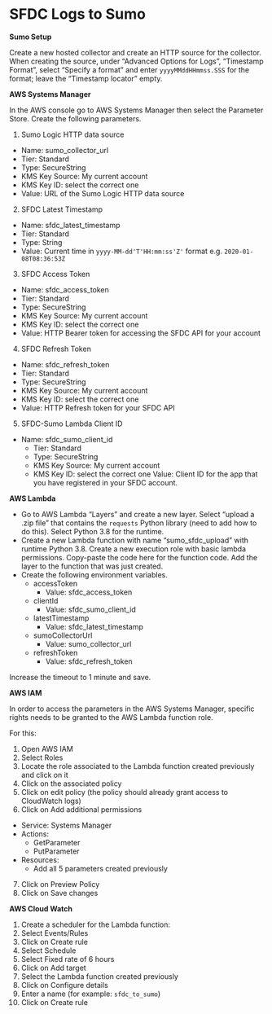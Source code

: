 # SFDC Logs to Sumo

**Sumo Setup**

Create a new hosted collector and create an HTTP source for the collector. When creating the source, under “Advanced Options for Logs”, “Timestamp Format”, select “Specify a format” and enter `yyyyMMddHHmmss.SSS` for the format; leave the “Timestamp locator” empty.

**AWS Systems Manager**

In the AWS console go to AWS Systems Manager then select the Parameter Store. Create the following parameters.

1. Sumo Logic HTTP data source
  * Name: sumo_collector_url
  * Tier: Standard
  * Type: SecureString
  * KMS Key Source: My current account
  * KMS Key ID: select the correct one
  * Value: URL of the Sumo Logic HTTP data source

2. SFDC Latest Timestamp
  * Name: sfdc_latest_timestamp
  * Tier: Standard
  * Type: String
  * Value: Current time in `yyyy-MM-dd'T'HH:mm:ss'Z'` format e.g. `2020-01-08T08:36:53Z`

3. SFDC Access Token
  * Name: sfdc_access_token
  * Tier: Standard
  * Type: SecureString
  * KMS Key Source: My current account
  * KMS Key ID: select the correct one
  * Value: HTTP Bearer token for accessing the SFDC API for your account

4. SFDC Refresh Token
  * Name: sfdc_refresh_token
  * Tier: Standard
  * Type: SecureString
  * KMS Key Source: My current account
  * KMS Key ID: select the correct one
  * Value: HTTP Refresh token for your SFDC API


5. SFDC-Sumo Lambda Client ID
* Name: sfdc_sumo_client_id
  * Tier: Standard
  * Type: SecureString
  * KMS Key Source: My current account
  * KMS Key ID: select the correct one
  Value: Client ID for the app that you have registered in your SFDC account.

**AWS Lambda**

* Go to AWS Lambda “Layers” and create a new layer. Select “upload a .zip file” that contains the `requests` Python library (need to add how to do this). Select Python 3.8 for the runtime. 
* Create a new Lambda function with name “sumo_sfdc_upload” with runtime Python 3.8. Create a new execution role with basic lambda permissions. Copy-paste the code here for the function code. Add the layer to the function that was just created.
* Create the following environment variables.
  * accessToken
    * Value: sfdc_access_token
  * clientId
    * Value: sfdc_sumo_client_id
  * latestTimestamp
    * Value: sfdc_latest_timestamp
  * sumoCollectorUrl
    * Value: sumo_collector_url
  * refreshToken
    * Value: sfdc_refresh_token
    
Increase the timeout to 1 minute and save.

**AWS IAM**

In order to access the parameters in the AWS Systems Manager, specific rights needs to be granted to the AWS Lambda function role.

For this:
1. Open AWS IAM
2. Select Roles
3. Locate the role associated to the Lambda function created previously and click on it
4. Click on the associated policy
5. Click on edit policy (the policy should already grant access to CloudWatch logs)
6. Click on Add additional permissions
  * Service: Systems Manager
  * Actions: 
    * GetParameter
    * PutParameter
  * Resources: 
    * Add all 5 parameters created previously
7. Click on Preview Policy
8. Click on Save changes

**AWS Cloud Watch**
1. Create a scheduler for the Lambda function:
2. Select Events/Rules
3. Click on Create rule
4. Select Schedule
5. Select Fixed rate of 6 hours
6. Click on Add target
7. Select the Lambda function created previously
8. Click on Configure details
9. Enter a name (for example: `sfdc_to_sumo`)
10. Click on Create rule

